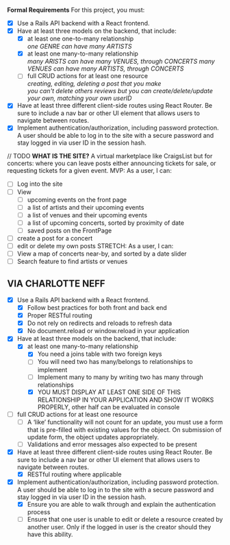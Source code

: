 **Formal Requirements**
For this project, you must:

- [x] Use a Rails API backend with a React frontend.
- [x] Have at least three models on the backend, that include:
  - [x] at least one one-to-many relationship </br>
  *one GENRE can have many ARTISTS* </br>
  - [x] at least one many-to-many relationship</br>
 *many ARISTS can have many VENUES, through CONCERTS*
 *many VENUES can have many ARTISTS, through CONCERTS*
  - [ ] full CRUD actions for at least one resource</br>
  *creating, editing, deleting a post that you make*</br>
  *you can't delete others reviews but you can create/delete/update your own, matching your own userID*
- [x] Have at least three different client-side routes using React Router. Be sure to include a nav bar or other UI element that allows users to navigate between routes.
- [x] Implement authentication/authorization, including password protection. A user should be able to log in to the site with a secure password and stay logged in via user ID in the session hash.

// TODO
**WHAT IS THE SITE?**
A virtual marketplace like CraigsList but for concerts: where you can leave posts either announcing tickets for sale, or requesting tickets for a given event. 
MVP: As a user, I can:
  - [ ] Log into the site
  - [ ] View 
    - [ ] upcoming events on the front page
    - [ ] a list of artists and their upcoming events
    - [ ] a list of venues and their upcoming events
    - [ ] a list of upcoming concerts, sorted by proximity of date
    - [ ] saved posts on the FrontPage
  - [ ] create a post for a concert
  - [ ] edit or delete my own posts
STRETCH: As a user, I can:
  - [ ] View a map of concerts near-by, and sorted by a date slider
  - [ ] Search feature to find artists or venues

## VIA CHARLOTTE NEFF
- [x] Use a Rails API backend with a React frontend.
  - [x] Follow best practices for both front and back end
  - [x] Proper RESTful routing
  - [x] Do not rely on redirects and reloads to refresh data
  - [x] No document.reload or window.reload in your application
- [x] Have at least three models on the backend, that include:
  - [x] at least one many-to-many relationship
    - [x] You need a joins table with two foreign keys
    - [ ] You will need two has many/belongs to relationships to implement
    - [ ] Implement many to many by writing two has many through relationships
    - [x] YOU MUST DISPLAY AT LEAST ONE SIDE OF THIS RELATIONSHIP IN YOUR APPLICATION AND SHOW IT WORKS PROPERLY, other half can be evaluated in console
- [ ] full CRUD actions for at least one resource
  - [ ] A ‘like’ functionality will not count for an update, you must use a form that is pre-filled with existing values for the object. On submission of update form, the object updates appropriately.
  - [ ] Validations and error messages also expected to be present
- [x] Have at least three different client-side routes using React Router. Be sure to include a nav bar or other UI element that allows users to navigate between routes.
  - [x] RESTful routing where applicable
- [x] Implement authentication/authorization, including password protection. A user should be able to log in to the site with a secure password and stay logged in via user ID in the session hash.
  - [x] Ensure you are able to walk through and explain the authentication process
  - [ ] Ensure that one user is unable to edit or delete a resource created by another user. Only if the logged in user is the creator should they have this ability.